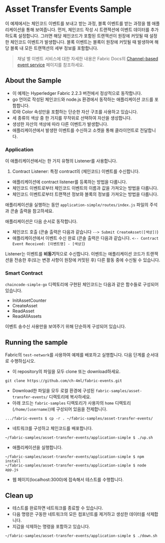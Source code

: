 # Asset Transfer Events Sample

이 예제에서는 체인코드 이벤트를 보내고 받는 과정, 블록 이벤트를 받는 과정을 웹 애플리케이션을 통해 보여줍니다.
먼저, 체인코드 작성 시 트랜잭션에 이벤트 데이터를 추가하도록 설정합니다.
그러면 해당 체인코드가 포함된 트랜잭션이 원장에 커밋될 때 설정한 체인코드 이벤트가 발생합니다. 블록 이벤트는 블록이 원장에 커밋될 때 발생하며 해당 블록 내 모든 트랜잭션의 세부 정보를 포함합니다.

> 채널 별 이벤트 서비스에 대한 자세한 내용은 Fabric Docs의
> [Channel-based event service](https://hyperledger-fabric.readthedocs.io/en/latest/peer_event_services.html) 페이지를 참조하세요.

## About the Sample

- 이 예제는 Hyperledger Fabric 2.2.3 버전에서 정상적으로 동작합니다.
- go 언어로 작성된 체인코드와 node.js 환경에서 동작하는 애플리케이션 코드를 포함합니다.
- ID와 Color 속성만을 포함하는 단순한 자산 구조를 사용하고 있습니다.
- 세 종류의 색상 중 한 가지를 무작위로 선택하여 자산을 생성합니다.
- 생성한 자산의 색상에 따라 다른 이벤트가 발생합니다.
- 애플리케이션에서 발생한 이벤트를 수신하고 소켓을 통해 클라이언트로 전달합니다.

### Application

이 애플리케이션에서는 한 가지 유형의 Listener를 사용합니다.

1. Contract Listener: 특정 contract의 (체인코드) 이벤트를 수신합니다.

- 애플리케이션에 contract listener를 등록하는 방법을 다룹니다.
- 체인코드 이벤트로부터 체인코드 이벤트의 이름과 값을 가져오는 방법을 다룹니다.
- 체인코드 이벤트로부터 트랜잭션 정보와 블록의 정보를 가져오는 방법을 다룹니다.

애플리케이션을 실행하는 동안 `application-simple/routes/index.js` 파일의 주석과 콘솔 출력을 참고하세요.

애플리케이션은 다음 순서로 동작합니다.

- 체인코드 호출 (콘솔 출력은 다음과 같습니다 `--> Submit CreateAsset([색상])`)
- 애플리케이션에서 이벤트 수신 완료 (콘솔 출력은 다음과 같습니다. `<-- Contract Event Received: [이벤트명] - [색상]`)

Listener는 이벤트를 <b>비동기</b>적으로 수신합니다. 이벤트는 애플리케이션 코드가 트랜잭션을 전송한 후(또는 변경 사항이 원장에 커밋된 후) 다른 활동 중에 수신될 수 있습니다.

### Smart Contract

`chaincode-simple-go` 디렉토리에 구현된 체인코드는 다음과 같은 함수들로 구성되어 있습니다.

- InitAssetCounter
- CreateAsset
- ReadAsset
- ReadAllAssets

이벤트 송수신 사용만을 보여주기 위해 단순하게 구성되어 있습니다.

## Running the sample

Fabric의 `test-network`를 사용하여 예제를 배포하고 실행합니다. 다음 단계를 순서대로 수행하십시오.

- 이 repository의 파일을 모두 clone 또는 download하세요.

```
git clone https://github.com/ch-4ml/fabric-events.git
```

- Download한 파일을 모두 로컬 환경에 구성된 `fabric-samples/asset-transfer-events/` 디렉토리에 복사하세요.
- 아래 코드는 `fabric-samples` 디렉토리가 사용자의 `home` 디렉토리 (`/home/[username]`)에 구성되어 있음을 전제합니다.

```
.../fabric-events $ cp -r . ~/fabric-samples/asset-transfer-events/
```

- 네트워크를 구성하고 체인코드를 배포합니다.

```
~/fabric-samples/asset-transfer-events/application-simple $ ./up.sh
```

- 애플리케이션을 실행합니다.

```
~/fabric-samples/asset-transfer-events/application-simple $ npm install
~/fabric-samples/asset-transfer-events/application-simple $ node app.js
```

- 웹 페이지(localhost:3000)에 접속해서 테스트를 수행합니다.

## Clean up

- 테스트를 완료하면 네트워크를 종료할 수 있습니다.
- 다음 명령은 구동한 네트워크의 모든 컴포넌트를 제거하고 생성한 데이터를 삭제합니다.
- 지갑을 삭제하는 명령을 포함하고 있습니다.

```
~/fabric-samples/asset-transfer-events/application-simple $ ./down.sh
```
